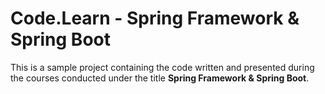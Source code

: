 # Code.Learn - Spring Framework & Spring Boot

This is a sample project containing the code written and presented during the courses conducted under the title
**Spring Framework & Spring Boot**.

